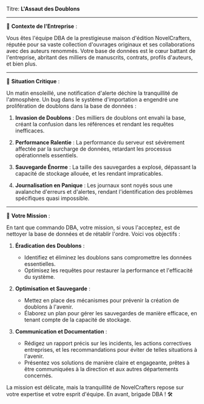 Titre: **L'Assaut des Doublons**

---

📁 **Contexte de l'Entreprise** :

Vous êtes l'équipe DBA de la prestigieuse maison d'édition NovelCrafters, réputée pour sa vaste collection d'ouvrages originaux et ses collaborations avec des auteurs renommés. Votre base de données est le cœur battant de l'entreprise, abritant des milliers de manuscrits, contrats, profils d'auteurs, et bien plus.

---

🚨 **Situation Critique** :

Un matin ensoleillé, une notification d'alerte déchire la tranquillité de l'atmosphère. Un bug dans le système d'importation a engendré une prolifération de doublons dans la base de données :

1. **Invasion de Doublons** : Des milliers de doublons ont envahi la base, créant la confusion dans les références et rendant les requêtes inefficaces.
  
2. **Performance Ralentie** : La performance du serveur est sévèrement affectée par la surcharge de données, retardant les processus opérationnels essentiels.
   
3. **Sauvegarde Énorme** : La taille des sauvegardes a explosé, dépassant la capacité de stockage allouée, et les rendant impraticables.
  
4. **Journalisation en Panique** : Les journaux sont noyés sous une avalanche d'erreurs et d'alertes, rendant l'identification des problèmes spécifiques quasi impossible.

---

🎯 **Votre Mission** :

En tant que commando DBA, votre mission, si vous l'acceptez, est de nettoyer la base de données et de rétablir l'ordre. Voici vos objectifs :

1. **Éradication des Doublons** :
   - Identifiez et éliminez les doublons sans compromettre les données essentielles.
   - Optimisez les requêtes pour restaurer la performance et l'efficacité du système.
   
2. **Optimisation et Sauvegarde** :
   - Mettez en place des mécanismes pour prévenir la création de doublons à l'avenir.
   - Élaborez un plan pour gérer les sauvegardes de manière efficace, en tenant compte de la capacité de stockage.
   
3. **Communication et Documentation** :
   - Rédigez un rapport précis sur les incidents, les actions correctives entreprises, et les recommandations pour éviter de telles situations à l'avenir.
   - Présentez vos solutions de manière claire et engageante, prêtes à être communiquées à la direction et aux autres départements concernés.

La mission est délicate, mais la tranquillité de NovelCrafters repose sur votre expertise et votre esprit d'équipe. En avant, brigade DBA ! 🛠️ 